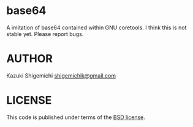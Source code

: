 base64
==========
A imitation of base64 contained within GNU coretools.
I think this is not stable yet. Please report bugs.

AUTHOR
==========
Kazuki Shigemichi <shigemichik@gmail.com>

LICENSE
==========
This code is published under terms of the [BSD license](http://golang.org/LICENSE).
